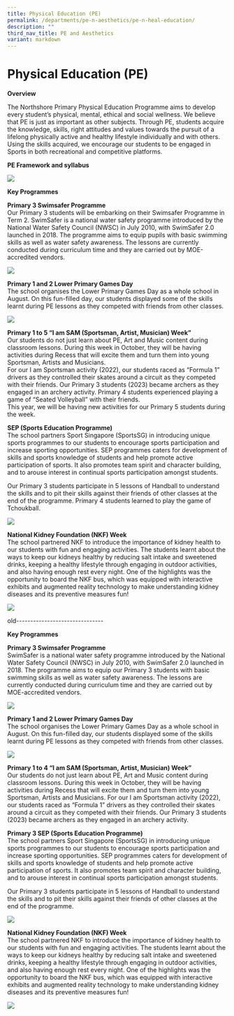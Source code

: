 ```yaml
---
title: Physical Education (PE)
permalink: /departments/pe-n-aesthetics/pe-n-heal-education/
description: ""
third_nav_title: PE and Aesthetics
variant: markdown
---
```

# **Physical Education (PE)**

**Overview**  

The Northshore Primary Physical Education Programme aims to develop every student’s physical, mental, ethical and social wellness. We believe that PE is just as important as other subjects.  Through PE, students acquire the knowledge, skills, right attitudes and values towards the pursuit of a lifelong physically active and healthy lifestyle individually and with others. Using the skills acquired, we encourage our students to be engaged in Sports in both recreational and competitive platforms.

**PE Framework and syllabus**

![](/images/PE_Pic01.jpg)

**Key Programmes**  

**Primary 3 Swimsafer Programme**  
Our Primary 3 students will be embarking on their Swimsafer Programme in Term 2.  SwimSafer is a national water safety programme introduced by the National Water Safety Council (NWSC) in July 2010, with SwimSafer 2.0 launched in 2018. The programme aims to equip pupils with basic swimming skills as well as water safety awareness. The lessons are currently conducted during curriculum time and they are carried out by MOE-accredited vendors.

![](/images/PE_Pic02.jpg)

**Primary 1 and 2 Lower Primary Games Day**  
The school organises the Lower Primary Games Day as a whole school in August. On this fun-filled day, our students displayed some of the skills learnt during PE lessons as they competed with friends from other classes.

![](/images/PE_Pic03_01.jpg)

**Primary 1 to 5 “I am SAM (Sportsman, Artist, Musician) Week”**  
Our students do not just learn about PE, Art and Music content during classroom lessons. During this week in October, they will be having activities during Recess that will excite them and turn them into young Sportsman, Artists and Musicians.  
For our I am Sportsman activity (2022), our students raced as “Formula 1” drivers as they controlled their skates around a circuit as they competed with their friends. Our Primary 3 students (2023) became archers as they engaged in an archery activity. Primary 4 students experienced playing a game of “Seated Volleyball” with their friends.  
This year, we will be having new activities for our Primary 5 students during the week.

**SEP (Sports Education Programme)**  
The school partners Sport Singapore (SportsSG) in introducing unique sports programmes to our students to encourage sports participation and increase sporting opportunities. SEP programmes caters for development of skills and sports knowledge of students and help promote active participation of sports. It also promotes team spirit and character building, and to arouse interest in continual sports participation amongst students. 

Our Primary 3 students participate in 5 lessons of Handball to understand the skills and to pit their skills against their friends of other classes at the end of the programme. Primary 4 students learned to play the game of Tchoukball. 

![](/images/PE_Pic04.jpg)

**National Kidney Foundation (NKF) Week**  
The school partnered NKF to introduce the importance of kidney health to our students with fun and engaging activities. The students learnt about the ways to keep our kidneys healthy by reducing salt intake and sweetened drinks, keeping a healthy lifestyle through engaging in outdoor activities, and also having enough rest every night. One of the highlights was the opportunity to board the NKF bus, which was equipped with interactive exhibits and augmented reality technology to make understanding kidney diseases and its preventive measures fun!

![](/images/PE_Pic05.jpg)

old-------------------------------

**Key Programmes**  

**Primary 3 Swimsafer Programme**  
SwimSafer is a national water safety programme introduced by the National Water Safety Council (NWSC) in July 2010, with SwimSafer 2.0 launched in 2018. The programme aims to equip our Primary 3 students with basic swimming skills as well as water safety awareness. The lessons are currently conducted during curriculum time and they are carried out by MOE-accredited vendors.

![](/images/PE_Pic02.jpg)

**Primary 1 and 2 Lower Primary Games Day**   
The school organises the Lower Primary Games Day as a whole school in August. On this fun-filled day, our students displayed some of the skills learnt during PE lessons as they competed with friends from other classes.

![](/images/PE_Pic03.jpg)

**Primary 1 to 4 “I am SAM (Sportsman, Artist, Musician) Week”**  
Our students do not just learn about PE, Art and Music content during classroom lessons. During this week in October, they will be having activities during Recess that will excite them and turn them into young Sportsman, Artists and Musicians. For our I am Sportsman activity (2022), our students raced as “Formula 1” drivers as they controlled their skates around a circuit as they competed with their friends. Our Primary 3 students (2023) became archers as they engaged in an archery activity.

**Primary 3 SEP (Sports Education Programme)**  
The school partners Sport Singapore (SportsSG) in introducing unique sports programmes to our students to encourage sports participation and increase sporting opportunities. SEP programmes caters for development of skills and sports knowledge of students and help promote active participation of sports. It also promotes team spirit and character building, and to arouse interest in continual sports participation amongst students.   

Our Primary 3 students participate in 5 lessons of Handball to understand the skills and to pit their skills against their friends of other classes at the end of the programme. 

![](/images/PE_Pic04.jpg)

**National Kidney Foundation (NKF) Week**  
The school partnered NKF to introduce the importance of kidney health to our students with fun and engaging activities. The students learnt about the ways to keep our kidneys healthy by reducing salt intake and sweetened drinks, keeping a healthy lifestyle through engaging in outdoor activities, and also having enough rest every night. One of the highlights was the opportunity to board the NKF bus, which was equipped with interactive exhibits and augmented reality technology to make understanding kidney diseases and its preventive measures fun!

![](/images/PE_Pic05.jpg)